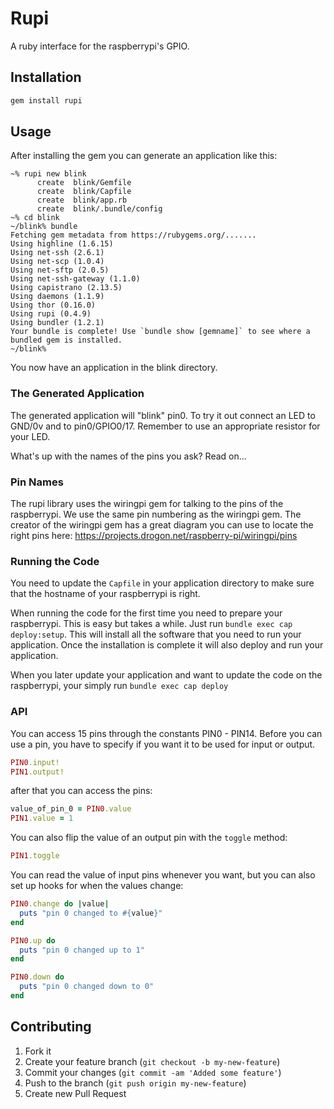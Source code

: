 # Rupi

A ruby interface for the raspberrypi's GPIO.

## Installation

```bash
gem install rupi
```

## Usage

After installing the gem you can generate an application like this:

```
~% rupi new blink
      create  blink/Gemfile
      create  blink/Capfile
      create  blink/app.rb
      create  blink/.bundle/config
~% cd blink
~/blink% bundle
Fetching gem metadata from https://rubygems.org/.......
Using highline (1.6.15)
Using net-ssh (2.6.1)
Using net-scp (1.0.4)
Using net-sftp (2.0.5)
Using net-ssh-gateway (1.1.0)
Using capistrano (2.13.5)
Using daemons (1.1.9)
Using thor (0.16.0)
Using rupi (0.4.9)
Using bundler (1.2.1)
Your bundle is complete! Use `bundle show [gemname]` to see where a bundled gem is installed.
~/blink%
```

You now have an application in the blink directory.

### The Generated Application

The generated application will "blink" pin0. To try it out connect an LED to GND/0v and to pin0/GPIO0/17.
Remember to use an appropriate resistor for your LED.

What's up with the names of the pins you ask? Read on...

### Pin Names

The rupi library uses the wiringpi gem for talking to the pins of the raspberrypi. We use the same pin numbering as the wiringpi gem.
The creator of the wiringpi gem has a great diagram you can use to locate the right pins here: https://projects.drogon.net/raspberry-pi/wiringpi/pins

### Running the Code

You need to update the `Capfile` in your application directory to make sure that the hostname of your raspberrypi is right.

When running the code for the first time you need to prepare your raspberrypi. This is easy but takes a while.
Just run `bundle exec cap deploy:setup`. This will install all the software that you need to run your application.
Once the installation is complete it will also deploy and run your application.

When you later update your application and want to update the code on the raspberrypi, your simply run `bundle exec cap deploy`

### API

You can access 15 pins through the constants PIN0 - PIN14. Before you can use a pin, you have to specify if you want it to be used for
input or output.

```ruby
PIN0.input!
PIN1.output!
```

after that you can access the pins:

```ruby
value_of_pin_0 = PIN0.value
PIN1.value = 1
```

You can also flip the value of an output pin with the `toggle` method:

```ruby
PIN1.toggle
```

You can read the value of input pins whenever you want, but you can also set up hooks for when the values change:

```ruby
PIN0.change do |value|
  puts "pin 0 changed to #{value}"
end

PIN0.up do
  puts "pin 0 changed up to 1"
end

PIN0.down do
  puts "pin 0 changed down to 0"
end
```

## Contributing

1. Fork it
2. Create your feature branch (`git checkout -b my-new-feature`)
3. Commit your changes (`git commit -am 'Added some feature'`)
4. Push to the branch (`git push origin my-new-feature`)
5. Create new Pull Request
